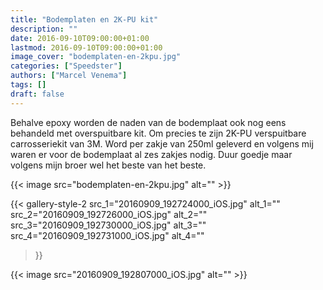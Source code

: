 ```yaml
---
title: "Bodemplaten en 2K-PU kit"
description: ""
date: 2016-09-10T09:00:00+01:00
lastmod: 2016-09-10T09:00:00+01:00
image_cover: "bodemplaten-en-2kpu.jpg"
categories: ["Speedster"]
authors: ["Marcel Venema"] 
tags: []
draft: false
---
```


Behalve epoxy worden de naden van de bodemplaat ook nog eens behandeld met overspuitbare kit. Om precies te zijn 2K-PU verspuitbare carrosseriekit van 3M. Word per zakje van 250ml geleverd en volgens mij waren er voor de bodemplaat al zes zakjes nodig. Duur goedje maar volgens mijn broer wel het beste van het beste.

<!--more-->
{{< image src="bodemplaten-en-2kpu.jpg" alt="" >}}

{{< gallery-style-2 
  src_1="20160909_192724000_iOS.jpg" alt_1="" 
  src_2="20160909_192726000_iOS.jpg" alt_2="" 
  src_3="20160909_192730000_iOS.jpg" alt_3="" 
  src_4="20160909_192731000_iOS.jpg" alt_4=""
>}}

{{< image src="20160909_192807000_iOS.jpg" alt="" >}}

&nbsp;
